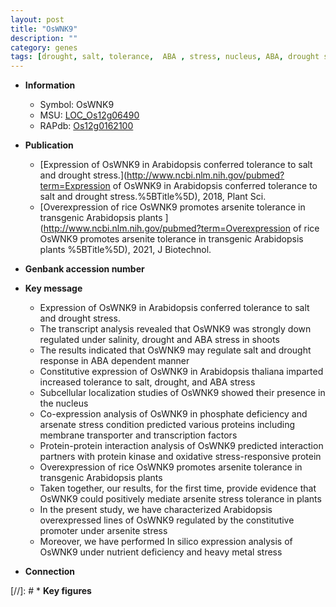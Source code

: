 ```yaml
---
layout: post
title: "OsWNK9"
description: ""
category: genes
tags: [drought, salt, tolerance,  ABA , stress, nucleus, ABA, drought stress, transcription factor, oxidative stress, oxidative, transporter, Kinase, protein kinase, kinase, stress tolerance, phosphate, arsenite]
---
```


* **Information**  
    + Symbol: OsWNK9  
    + MSU: [LOC_Os12g06490](http://rice.uga.edu/cgi-bin/ORF_infopage.cgi?orf=LOC_Os12g06490)  
    + RAPdb: [Os12g0162100](https://rapdb.dna.affrc.go.jp/locus/?name=Os12g0162100)  

* **Publication**  
    + [Expression of OsWNK9 in Arabidopsis conferred tolerance to salt and drought stress.](http://www.ncbi.nlm.nih.gov/pubmed?term=Expression of OsWNK9 in Arabidopsis conferred tolerance to salt and drought stress.%5BTitle%5D), 2018, Plant Sci.
    + [Overexpression of rice OsWNK9 promotes arsenite tolerance in transgenic Arabidopsis plants ](http://www.ncbi.nlm.nih.gov/pubmed?term=Overexpression of rice OsWNK9 promotes arsenite tolerance in transgenic Arabidopsis plants %5BTitle%5D), 2021, J Biotechnol.

* **Genbank accession number**  

* **Key message**  
    + Expression of OsWNK9 in Arabidopsis conferred tolerance to salt and drought stress.
    + The transcript analysis revealed that OsWNK9 was strongly down regulated under salinity, drought and ABA stress in shoots
    + The results indicated that OsWNK9 may regulate salt and drought response in ABA dependent manner
    + Constitutive expression of OsWNK9 in Arabidopsis thaliana imparted increased tolerance to salt, drought, and ABA stress
    + Subcellular localization studies of OsWNK9 showed their presence in the nucleus
    + Co-expression analysis of OsWNK9 in phosphate deficiency and arsenate stress condition predicted various proteins including membrane transporter and transcription factors
    + Protein-protein interaction analysis of OsWNK9 predicted interaction partners with protein kinase and oxidative stress-responsive protein
    + Overexpression of rice OsWNK9 promotes arsenite tolerance in transgenic Arabidopsis plants
    + Taken together, our results, for the first time, provide evidence that OsWNK9 could positively mediate arsenite stress tolerance in plants
    + In the present study, we have characterized Arabidopsis overexpressed lines of OsWNK9 regulated by the constitutive promoter under arsenite stress
    + Moreover, we have performed In silico expression analysis of OsWNK9 under nutrient deficiency and heavy metal stress

* **Connection**  

[//]: # * **Key figures**  


